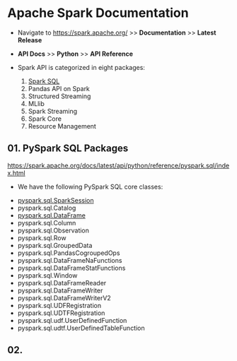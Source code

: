 # Apache Spark Documentation

- Navigate to https://spark.apache.org/ >> **Documentation** >> **Latest Release**
- **API Docs** >> **Python** >> **API Reference**

- Spark API is categorized in eight packages:
  1. [Spark SQL](https://spark.apache.org/docs/latest/api/python/reference/pyspark.sql/index.html)
  2. Pandas API on Spark
  3. Structured Streaming
  4. MLlib
  5. Spark Streaming
  6. Spark Core
  7. Resource Management

## 01. PySpark SQL Packages

https://spark.apache.org/docs/latest/api/python/reference/pyspark.sql/index.html
- We have the following PySpark SQL core classes:
* [pyspark.sql.SparkSession](https://spark.apache.org/docs/latest/api/python/reference/pyspark.sql/api/pyspark.sql.SparkSession.html)
* pyspark.sql.Catalog
* [pyspark.sql.DataFrame](https://spark.apache.org/docs/latest/api/python/reference/pyspark.sql/api/pyspark.sql.DataFrame.html)
* pyspark.sql.Column
* pyspark.sql.Observation
* pyspark.sql.Row
* pyspark.sql.GroupedData
* pyspark.sql.PandasCogroupedOps
* pyspark.sql.DataFrameNaFunctions
* pyspark.sql.DataFrameStatFunctions
* pyspark.sql.Window
* pyspark.sql.DataFrameReader
* pyspark.sql.DataFrameWriter
* pyspark.sql.DataFrameWriterV2
* pyspark.sql.UDFRegistration
* pyspark.sql.UDTFRegistration
* pyspark.sql.udf.UserDefinedFunction
* pyspark.sql.udtf.UserDefinedTableFunction

## 02. 